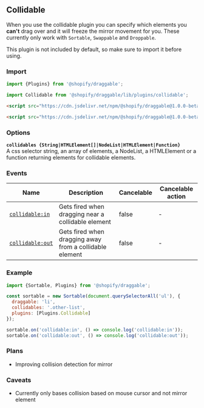 ## Collidable

When you use the collidable plugin you can specify which elements you **can't** drag over and it will freeze
the mirror movement for you. These currently only work with `Sortable`, `Swappable` and `Droppable`.

This plugin is not included by default, so make sure to import it before using.

### Import

```js
import {Plugins} from '@shopify/draggable';
```

```js
import Collidable from '@shopify/draggable/lib/plugins/collidable';
```

```html
<script src="https://cdn.jsdelivr.net/npm/@shopify/draggable@1.0.0-beta.4/lib/plugins.js"></script>
```

```html
<script src="https://cdn.jsdelivr.net/npm/@shopify/draggable@1.0.0-beta.4/lib/plugins/collidable.js"></script>
```

### Options

**`collidables {String|HTMLElement[]|NodeList|HTMLElement|Function}`**  
A css selector string, an array of elements, a NodeList, a HTMLElement or a function returning elements for collidable elements.

### Events

| Name                               | Description                                                | Cancelable  | Cancelable action    |
| ---------------------------------- | ---------------------------------------------------------- | ----------- | -------------------- |
| [`collidable:in`][collidablein]    | Gets fired when dragging near a collidable element         | false       | -                    |
| [`collidable:out`][collidableout]  | Gets fired when dragging away from a collidable element    | false       | -                    |

[collidablein]: CollidableEvent#collidableinevent
[collidableout]: CollidableEvent#collidableoutevent

### Example

```js
import {Sortable, Plugins} from '@shopify/draggable';

const sortable = new Sortable(document.querySelectorAll('ul'), {
  draggable: 'li',
  collidables: '.other-list',
  plugins: [Plugins.Collidable]
});

sortable.on('collidable:in', () => console.log('collidable:in'));
sortable.on('collidable:out', () => console.log('collidable:out'));
```

### Plans

- Improving collision detection for mirror

### Caveats

- Currently only bases collision based on mouse cursor and not mirror element
